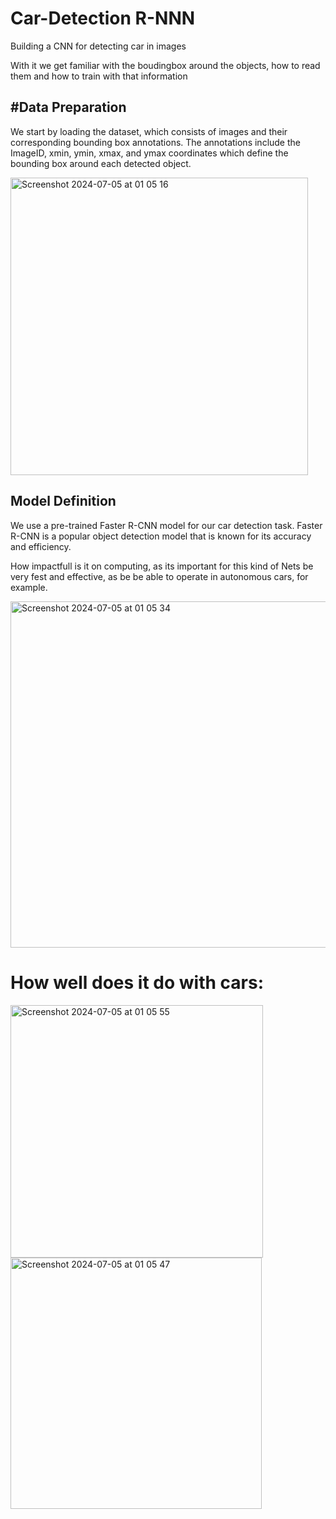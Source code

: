 # Car-Detection R-NNN

Building a CNN for detecting car in images

With it we get familiar with the boudingbox around the objects, how to read them and how to train with that information

## #Data Preparation

We start by loading the dataset, which consists of images and their corresponding bounding box annotations. The annotations include the ImageID, xmin, ymin, xmax, and ymax coordinates which define the bounding box around each detected object.

<img width="476" alt="Screenshot 2024-07-05 at 01 05 16" src="https://github.com/vtortega/Car-Detection/assets/112141870/113f18bd-4d85-432b-8db4-2fe1ab53f9fe">

## Model Definition

We use a pre-trained Faster R-CNN model for our car detection task. Faster R-CNN is a popular object detection model that is known for its accuracy and efficiency.

How impactfull is it on computing, as its important for this kind of Nets be very fest and effective, as be be able to operate in autonomous cars, for example.

<img width="554" alt="Screenshot 2024-07-05 at 01 05 34" src="https://github.com/vtortega/Car-Detection/assets/112141870/8d378197-e7b4-4fac-9b9a-fe6411a0fb52">

# How well does it do with cars: 

<img width="404" alt="Screenshot 2024-07-05 at 01 05 55" src="https://github.com/vtortega/Car-Detection/assets/112141870/abd0cd5c-9d6f-4c9c-b89d-558d980d0228">



<img width="402" alt="Screenshot 2024-07-05 at 01 05 47" src="https://github.com/vtortega/Car-Detection/assets/112141870/7b0c00a2-6ebf-423d-8720-937725808d70">


